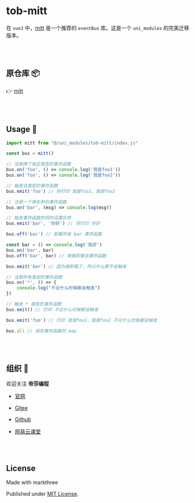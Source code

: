 # tob-mitt

在 `vue3` 中，[mitt](https://github.com/developit/mitt) 是一个推荐的 `eventBus` 库。这是一个 `uni_modules` 的完美迁移版本。

<br />
<br />

## 原仓库 📦
👉 [mitt](https://github.com/developit/mitt)

<br />
<br />

## Usage 🦖
```js
import mitt from "@/uni_modules/tob-mitt/index.js"

const bus = mitt()

// 注册两个指定类型的事件函数
bus.on('foo', () => console.log('我是foo1'))
bus.on('foo', () => console.log('我是foo2'))

// 触发该类型的事件函数
bus.emit('foo') // 将打印 我是foo1，我是foo2

// 注册一个带形参的事件函数
bus.on('bar', (msg) => console.log(msg))

// 触发事件函数的同时设置实参
bus.emit('bar', '你好') // 将打印 你好

bus.off('bar') // 卸载所有 bar 事件函数

const bar = () => console.log('我好')
bus.on('bar', bar)
bus.off('bar', bar) // 单独卸载该事件函数

bus.emit('bar') // 因为被卸载了，所以什么都不会触发

// 注册所有类型的事件函数
bus.on('*', () => {
    console.log("不论什么时候都会触发")
})

// 触发 * 类型的事件函数
bus.emit() // 打印 不论什么时候都会触发

bus.emit('foo') // 打印 我是foo1，我是foo2 不论什么时候都会触发

bus.all // 保存事件函数的 map
```

<br />
<br />


## 组织 🦔

欢迎关注 **帝莎编程**
- [官网](http://dishaxy.dishait.cn/)
- [Gitee](https://gitee.com/dishait)

- [Github](https://github.com/dishait)

- [网易云课堂](https://study.163.com/provider/480000001892585/index.htm?share=2&shareId=480000001892585)

<br />
<br />

## License

Made with markthree

Published under [MIT License](./LICENSE).
